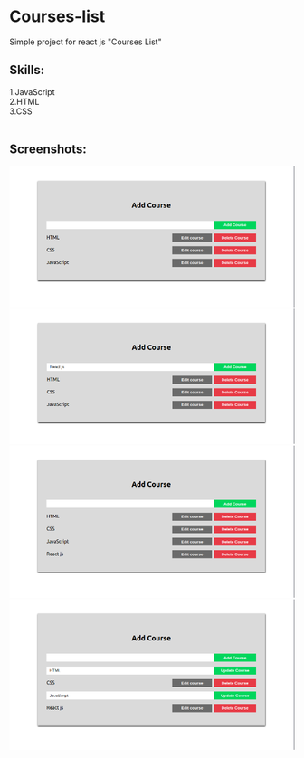 # Courses-list
Simple project for react js "Courses List"


## Skills:
1.JavaScript <br />
2.HTML <br />
3.CSS <br />
<br />

## Screenshots:
<img src="/screens/1.png"> 
<br />
<img src="/screens/2.png">
<br />
<img src="/screens/3.png">
<br />
<img src="/screens/4.png">
